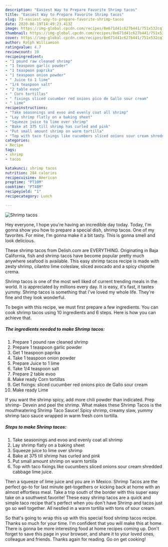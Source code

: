 ```yaml
---
description: "Easiest Way to Prepare Favorite Shrimp tacos"
title: "Easiest Way to Prepare Favorite Shrimp tacos"
slug: 73-easiest-way-to-prepare-favorite-shrimp-tacos
date: 2020-06-19T14:49:23.413Z
image: https://img-global.cpcdn.com/recipes/8e671d41c627b441/751x532cq70/shrimp-tacos-recipe-main-photo.jpg
thumbnail: https://img-global.cpcdn.com/recipes/8e671d41c627b441/751x532cq70/shrimp-tacos-recipe-main-photo.jpg
cover: https://img-global.cpcdn.com/recipes/8e671d41c627b441/751x532cq70/shrimp-tacos-recipe-main-photo.jpg
author: Ralph Williamson
ratingvalue: 4.7
reviewcount: 10
recipeingredient:
- "1 pound raw cleaned shrimp"
- "1 teaspoon garlic powder"
- "1 teaspoon paprika"
- "1 teaspoon onion powder"
- " Juice to 1 lime"
- "1/4 teaspoon salt"
- "2 table evoo"
- " Corn tortillas"
- " fixings sliced cucumber red onions pico de Gallo sour cream"
- " Lime"
recipeinstructions:
- "Take seasonings and evoo and evenly coat all shrimp"
- "Lay shrimp flatly on a baking sheet"
- "Squeeze juice to lime over shrimp"
- "Bake at 375 till shrimp has curled and pink"
- "Put small amount shrimp on warm tortilla"
- "Top with taco fixings like cucumbers sliced onions sour cream shredded cabbage lime juice."
categories:
- Recipe
tags:
- shrimp
- tacos

katakunci: shrimp tacos 
nutrition: 284 calories
recipecuisine: American
preptime: "PT10M"
cooktime: "PT48M"
recipeyield: "1"
recipecategory: Lunch

---
```



![Shrimp tacos](https://img-global.cpcdn.com/recipes/8e671d41c627b441/751x532cq70/shrimp-tacos-recipe-main-photo.jpg)

Hey everyone, I hope you're having an incredible day today. Today, I'm gonna show you how to prepare a special dish, shrimp tacos. One of my favorites. For mine, I'm gonna make it a bit tasty. This is gonna smell and look delicious.

These shrimp tacos from Delish.com are EVERYTHING. Originating in Baja California, fish and shrimp tacos have become popular pretty much anywhere seafood is available. This easy shrimp tacos recipe is made with zesty shrimp, cilantro lime coleslaw, sliced avocado and a spicy chipotle crema.

Shrimp tacos is one of the most well liked of current trending meals in the world. It is appreciated by millions every day. It is easy, it's fast, it tastes yummy. Shrimp tacos is something that I've loved my whole life. They're fine and they look wonderful.


To begin with this recipe, we must first prepare a few ingredients. You can cook shrimp tacos using 10 ingredients and 6 steps. Here is how you can achieve that.

<!--inarticleads1-->

##### The ingredients needed to make Shrimp tacos:

1. Prepare 1 pound raw cleaned shrimp
1. Prepare 1 teaspoon garlic powder
1. Get 1 teaspoon paprika
1. Take 1 teaspoon onion powder
1. Prepare  Juice to 1 lime
1. Take 1/4 teaspoon salt
1. Prepare 2 table evoo
1. Make ready  Corn tortillas
1. Get  fixings: sliced cucumber red onions pico de Gallo sour cream
1. Make ready  Lime


If you want the shrimp spicy, add more chili powder than indicated. Prep shrimp- Devein and peel the shrimp. What makes these Shrimp Tacos is the mouthwatering Shrimp Taco Sauce! Spicy shrimp, creamy slaw, yummy shrimp taco sauce wrapped in warm fresh corn tortilla. 

<!--inarticleads2-->

##### Steps to make Shrimp tacos:

1. Take seasonings and evoo and evenly coat all shrimp
1. Lay shrimp flatly on a baking sheet
1. Squeeze juice to lime over shrimp
1. Bake at 375 till shrimp has curled and pink
1. Put small amount shrimp on warm tortilla
1. Top with taco fixings like cucumbers sliced onions sour cream shredded cabbage lime juice.


Then a squeeze of lime juice and you are in Mexico. Shrimp Tacos are the perfect go-to for last minute get-togethers or kicking back at home with an almost effortless meal. Take a trip south of the border with this super easy take on a southwest favorite! These easy shrimp tacos are a quick and simple taco recipe that&#39;s perfect when you don&#39;t have Shrimp and tacos just go so well together. All nestled in a warm tortilla with tons of sour cream. 

So that's going to wrap this up with this special food shrimp tacos recipe. Thanks so much for your time. I'm confident that you will make this at home. There is gonna be more interesting food at home recipes coming up. Don't forget to save this page in your browser, and share it to your loved ones, colleague and friends. Thanks again for reading. Go on get cooking!
